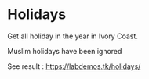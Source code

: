 # Holidays
Get all holiday in the year in Ivory Coast. 

Muslim holidays have been ignored

See result : https://labdemos.tk/holidays/

